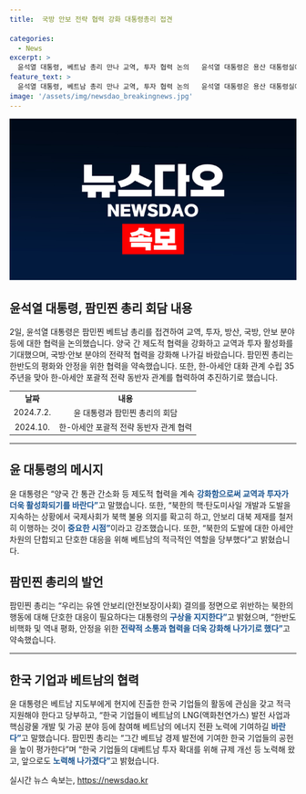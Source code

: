 ```yaml
---
title:  국방 안보 전략 협력 강화 대통령총리 접견

categories:
  - News
excerpt: >
  윤석열 대통령, 베트남 총리 만나 교역, 투자 협력 논의   윤석열 대통령은 용산 대통령실에서 베트남 총리를 만나 교역, 투자, 방산, 국방, 및 안보 분야 협력을 논의했다. 양국 간 통관 간소화 및 방산 협력 강화를 바라며, 한국 기업의 베트남 활동 지원을 당부했다. 양측은 한반도 비핵화 및 역내 평화, 안정을 위한 협력을 더욱 강화하기로 합의했다. 한-아세안 포괄적 전략 동반자 관계 수립을 위해 협력하기로 했다.
feature_text: >
  윤석열 대통령, 베트남 총리 만나 교역, 투자 협력 논의   윤석열 대통령은 용산 대통령실에서 베트남 총리를 만나 교역, 투자, 방산, 국방, 및 안보 분야 협력을 논의했다. 양국 간 통관 간소화 및 방산 협력 강화를 바라며, 한국 기업의 베트남 활동 지원을 당부했다. 양측은 한반도 비핵화 및 역내 평화, 안정을 위한 협력을 더욱 강화하기로 합의했다. 한-아세안 포괄적 전략 동반자 관계 수립을 위해 협력하기로 했다.
image: '/assets/img/newsdao_breakingnews.jpg'
---
```


<p><img src="/assets/img/newsdao_breakingnews.jpg" alt="pcversion 속보" /></p>

<h2 data-ke-size="size26">윤석열 대통령, 팜민찐 총리 회담 내용</h2>

<p data-ke-size="size16">2일, 윤석열 대통령은 팜민찐 베트남 총리를 접견하여 교역, 투자, 방산, 국방, 안보 분야 등에 대한 협력을 논의했습니다. 양국 간 제도적 협력을 강화하고 교역과 투자 활성화를 기대했으며, 국방·안보 분야의 전략적 협력을 강화해 나가길 바랐습니다. 팜민찐 총리는 한반도의 평화와 안정을 위한 협력을 약속했습니다. 또한, 한-아세안 대화 관계 수립 35주년을 맞아 한-아세안 포괄적 전략 동반자 관계를 협력하여 추진하기로 했습니다.</p>

<table style="width: 100%;">
<tbody>
<tr>
<td style="text-align: center; height: 17px;"><b>날짜</b></td>
<td style="text-align: center; height: 17px;"><b>내용</b></td>
</tr>
<tr>
<td style="text-align: center; height: 17px;">2024.7.2.</td>
<td style="text-align: center; height: 17px;">윤 대통령과 팜민찐 총리의 회담</td>
</tr>
<tr>
<td style="text-align: center; height: 17px;">2024.10.</td>
<td style="text-align: center; height: 17px;">한-아세안 포괄적 전략 동반자 관계 협력</td>
</tr>
</tbody>
</table>

<hr>

<h2 data-ke-size="size26">윤 대통령의 메시지</h2>

<p data-ke-size="size16">윤 대통령은 “양국 간 통관 간소화 등 제도적 협력을 계속 <b><span style="color: #1a5490;">강화함으로써 교역과 투자가 더욱 활성화되기를 바란다”</span></b>고 말했습니다. 또한, “북한의 핵·탄도미사일 개발과 도발을 지속하는 상황에서 국제사회가 북핵 불용 의지를 확고히 하고, 안보리 대북 제재를 철저히 이행하는 것이 <b><span style="color: #1a5490;">중요한 시점”</span></b>이라고 강조했습니다. 또한, “북한의 도발에 대한 아세안 차원의 단합되고 단호한 대응을 위해 베트남의 적극적인 역할을 당부했다”고 밝혔습니다.</p>

<h2 data-ke-size="size26">팜민찐 총리의 발언</h2>

<p data-ke-size="size16">팜민찐 총리는 “우리는 유엔 안보리(안전보장이사회) 결의를 정면으로 위반하는 북한의 행동에 대해 단호한 대응이 필요하다는 대통령의 <b><span style="color: #1a5490;">구상을 지지한다”</span></b>고 밝혔으며, “한반도 비핵화 및 역내 평화, 안정을 위한 <b><span style="color: #1a5490;">전략적 소통과 협력을 더욱 강화해 나가기로 했다”</span></b>고 약속했습니다.</p>

<hr>

<h2 data-ke-size="size26">한국 기업과 베트남의 협력</h2>

<p data-ke-size="size16">윤 대통령은 베트남 지도부에게 현지에 진출한 한국 기업들의 활동에 관심을 갖고 적극 지원해야 한다고 당부하고, “한국 기업들이 베트남의 LNG(액화천연가스) 발전 사업과 핵심광물 개발 및 가공 분야 등에 참여해 베트남의 에너지 전환 노력에 기여하길 <b><span style="color: #1a5490;">바란다”</span></b>고 말했습니다. 팜민찐 총리는 “그간 베트남 경제 발전에 기여한 한국 기업들의 공헌을 높이 평가한다”며 “한국 기업들의 대베트남 투자 확대를 위해 규제 개선 등 노력해 왔고, 앞으로도 <b><span style="color: #1a5490;">노력해 나가겠다”</span></b>고 밝혔습니다.</p>
실시간 뉴스 속보는, <a href="https://newsdao.kr" rel="dofollow">https://newsdao.kr</a>


